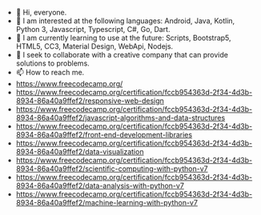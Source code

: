 - 👋 Hi, everyone. 
- 👀 I am interested at the following languages: Android, Java, Kotlin, Python 3, Javascript, Typescript, C#, Go, Dart.
- 🌱 I am currently learning to use at the future: Scripts, Bootstrap5, HTML5, CC3, Material Design, WebApi, Nodejs.
- 💞️ I seek to collaborate with a creative company that can provide solutions to problems.
- 📫 How to reach me.
- https://www.freecodecamp.org/
- https://www.freecodecamp.org/certification/fccb954363d-2f34-4d3b-8934-86a40a9ffef2/responsive-web-design
- https://www.freecodecamp.org/certification/fccb954363d-2f34-4d3b-8934-86a40a9ffef2/javascript-algorithms-and-data-structures
- https://www.freecodecamp.org/certification/fccb954363d-2f34-4d3b-8934-86a40a9ffef2/front-end-development-libraries
- https://www.freecodecamp.org/certification/fccb954363d-2f34-4d3b-8934-86a40a9ffef2/data-visualization
- https://www.freecodecamp.org/certification/fccb954363d-2f34-4d3b-8934-86a40a9ffef2/scientific-computing-with-python-v7
- https://www.freecodecamp.org/certification/fccb954363d-2f34-4d3b-8934-86a40a9ffef2/data-analysis-with-python-v7
- https://www.freecodecamp.org/certification/fccb954363d-2f34-4d3b-8934-86a40a9ffef2/machine-learning-with-python-v7

<!---
MelvinErnestoSG/MelvinErnestoSG is a ✨ special ✨ repository because its `README.md` (this file) appears on your GitHub profile.
You can click the Preview link to take a look at your changes.
--->
